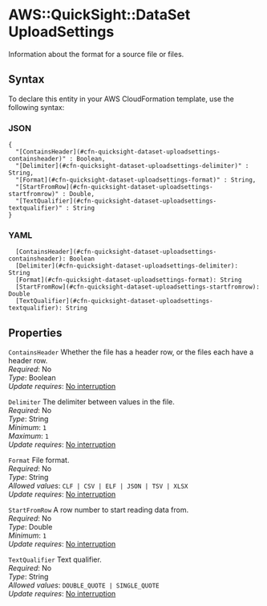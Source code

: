 # AWS::QuickSight::DataSet UploadSettings<a name="aws-properties-quicksight-dataset-uploadsettings"></a>

Information about the format for a source file or files\.

## Syntax<a name="aws-properties-quicksight-dataset-uploadsettings-syntax"></a>

To declare this entity in your AWS CloudFormation template, use the following syntax:

### JSON<a name="aws-properties-quicksight-dataset-uploadsettings-syntax.json"></a>

```
{
  "[ContainsHeader](#cfn-quicksight-dataset-uploadsettings-containsheader)" : Boolean,
  "[Delimiter](#cfn-quicksight-dataset-uploadsettings-delimiter)" : String,
  "[Format](#cfn-quicksight-dataset-uploadsettings-format)" : String,
  "[StartFromRow](#cfn-quicksight-dataset-uploadsettings-startfromrow)" : Double,
  "[TextQualifier](#cfn-quicksight-dataset-uploadsettings-textqualifier)" : String
}
```

### YAML<a name="aws-properties-quicksight-dataset-uploadsettings-syntax.yaml"></a>

```
  [ContainsHeader](#cfn-quicksight-dataset-uploadsettings-containsheader): Boolean
  [Delimiter](#cfn-quicksight-dataset-uploadsettings-delimiter): String
  [Format](#cfn-quicksight-dataset-uploadsettings-format): String
  [StartFromRow](#cfn-quicksight-dataset-uploadsettings-startfromrow): Double
  [TextQualifier](#cfn-quicksight-dataset-uploadsettings-textqualifier): String
```

## Properties<a name="aws-properties-quicksight-dataset-uploadsettings-properties"></a>

`ContainsHeader`  <a name="cfn-quicksight-dataset-uploadsettings-containsheader"></a>
Whether the file has a header row, or the files each have a header row\.  
*Required*: No  
*Type*: Boolean  
*Update requires*: [No interruption](https://docs.aws.amazon.com/AWSCloudFormation/latest/UserGuide/using-cfn-updating-stacks-update-behaviors.html#update-no-interrupt)

`Delimiter`  <a name="cfn-quicksight-dataset-uploadsettings-delimiter"></a>
The delimiter between values in the file\.  
*Required*: No  
*Type*: String  
*Minimum*: `1`  
*Maximum*: `1`  
*Update requires*: [No interruption](https://docs.aws.amazon.com/AWSCloudFormation/latest/UserGuide/using-cfn-updating-stacks-update-behaviors.html#update-no-interrupt)

`Format`  <a name="cfn-quicksight-dataset-uploadsettings-format"></a>
File format\.  
*Required*: No  
*Type*: String  
*Allowed values*: `CLF | CSV | ELF | JSON | TSV | XLSX`  
*Update requires*: [No interruption](https://docs.aws.amazon.com/AWSCloudFormation/latest/UserGuide/using-cfn-updating-stacks-update-behaviors.html#update-no-interrupt)

`StartFromRow`  <a name="cfn-quicksight-dataset-uploadsettings-startfromrow"></a>
A row number to start reading data from\.  
*Required*: No  
*Type*: Double  
*Minimum*: `1`  
*Update requires*: [No interruption](https://docs.aws.amazon.com/AWSCloudFormation/latest/UserGuide/using-cfn-updating-stacks-update-behaviors.html#update-no-interrupt)

`TextQualifier`  <a name="cfn-quicksight-dataset-uploadsettings-textqualifier"></a>
Text qualifier\.  
*Required*: No  
*Type*: String  
*Allowed values*: `DOUBLE_QUOTE | SINGLE_QUOTE`  
*Update requires*: [No interruption](https://docs.aws.amazon.com/AWSCloudFormation/latest/UserGuide/using-cfn-updating-stacks-update-behaviors.html#update-no-interrupt)
